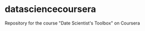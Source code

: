 datasciencecoursera
===================

Repository for the course "Date Scientist's Toolbox" on Coursera
